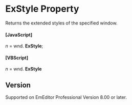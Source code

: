 # ExStyle Property

Returns the extended styles of the specified window.

#### \[JavaScript\]

_n_ = wnd. **ExStyle**;

#### \[VBScript\]

_n_ = wnd. **ExStyle**

## Version

Supported on EmEditor Professional Version 8.00 or later.